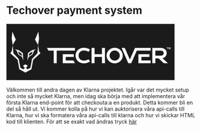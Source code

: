 # Techover payment system

![alt text](./logo.png)

Välkommen till andra dagen av Klarna projektet. Igår var det mycket setup och inte så mycket Klarna, men idag ska börja med att implementera vår första Klarna end-point för att checkouta:a en produkt. Detta kommer bli en del så håll ut. Vi kommer kolla på hur vi kan auktorisera våra api-calls till Klarna, hur vi ska formatera våra api-calls till klarna och hur vi skickar HTML kod till klienten. För att se exakt vad ändras tryck [här](https://github.com/MMR-Solutions-AB/Techover-payment-system/pull/2/files)
